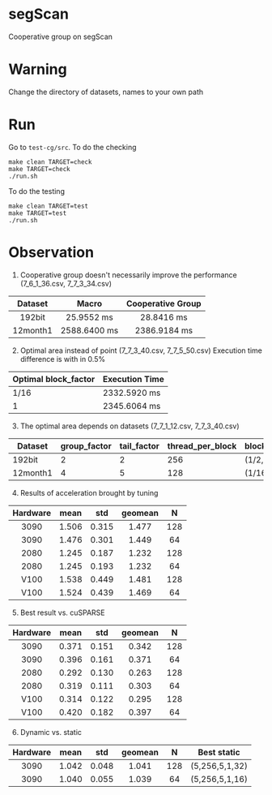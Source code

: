 # segScan
Cooperative group on segScan
# Warning
Change the directory of datasets, names to your own path
# Run
Go to `test-cg/src`.
To do the checking
```
make clean TARGET=check
make TARGET=check
./run.sh
```
To do the testing
```
make clean TARGET=test
make TARGET=test
./run.sh
```
# Observation
1. Cooperative group doesn't necessarily improve the performance (7_6_1_36.csv, 7_7_3_34.csv)

| Dataset     | Macro | Cooperative Group |
| :---:       |    :----:   |    :---: |
| 192bit      | 25.9552 ms  | 28.8416 ms  |
| 12month1    | 2588.6400 ms| 2386.9184 ms|

2. Optimal area instead of point (7_7_3_40.csv, 7_7_5_50.csv)
Execution time difference is with in 0.5%

| Optimal block_factor | Execution Time |
| ----------- | ----------- |
| 1/16 | 2332.5920 ms |
| 1 | 2345.6064 ms |

3. The optimal area depends on datasets (7_7_1_12.csv, 7_7_3_40.csv)

| Dataset     | group_factor | tail_factor | thread_per_block | block_factor|
| ----------- | ----------- | ----------- | ----------- | ----------- |
| 192bit      |     2       |       2     | 256 | (1/2,2) |
| 12month1    |     4       |       5     | 128 | (1/16,1)|

4. Results of acceleration brought by tuning

| Hardware | mean | std | geomean | N | 
| :---:    | :----:| :---:| :---:| :---:| 
| 3090 | 1.506 | 0.315 | 1.477 | 128 |
| 3090 | 1.476 | 0.301 | 1.449 | 64 |
| 2080 | 1.245 | 0.187 | 1.232 | 128 |
| 2080 | 1.245 | 0.193 | 1.232 | 64 |
| V100 | 1.538 | 0.449 | 1.481 | 128 |
| V100 | 1.524 | 0.439 | 1.469 | 64 |

5. Best result vs. cuSPARSE

| Hardware | mean | std | geomean | N | 
| :---:    | :----:| :---:| :---:| :---:| 
| 3090 | 0.371 | 0.151 | 0.342 | 128 |
| 3090 | 0.396 | 0.161 | 0.371 | 64 |
| 2080 | 0.292 | 0.130 | 0.263 | 128 |
| 2080 | 0.319 | 0.111 | 0.303 | 64 |
| V100 | 0.314 | 0.122 | 0.295 | 128 |
| V100 | 0.420 | 0.182 | 0.397 | 64 |

6. Dynamic vs. static

| Hardware | mean | std | geomean | N | Best static |
| :---:    | :----:| :---:| :---:| :---:| :---:| 
| 3090 | 1.042 | 0.048 | 1.041 | 128 | (5,256,5,1,32) |
| 3090 | 1.040 | 0.055 | 1.039 | 64 | (5,256,5,1,16) |

